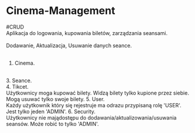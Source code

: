 # Cinema-Management

#CRUD
<br>
Aplikacja do logowania, kupowania biletów, zarządzania seansami.
<br><br>
Dodawanie, Aktualizacja, Usuwanie danych seance.
<br><br>
1. Cinema.
<br> 
3. Seance.
<br>
4. Tikcet.
<br> Użytkownicy moga kupować bilety. Widzą bilety tylko kupione przez siebie. Mogą usuwać tylko swoje bilety.
5. User.
<br> Każdy użytkownik który się rejestruje ma odrazu przypisaną rolę 'USER'. Jest tylko jeden 'ADMIN'.
6. Security.
<br> Użytkownicy nie majądostępu do dodawania/aktualizowania/usuwania seansów. Może robić to tylko 'ADMIN'.
